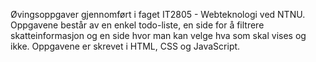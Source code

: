 Øvingsoppgaver gjennomført i faget IT2805 - Webteknologi ved NTNU.
Oppgavene består av en enkel todo-liste, en side for å filtrere skatteinformasjon og en side hvor man kan velge hva som skal vises og ikke.
Oppgavene er skrevet i HTML, CSS og JavaScript.